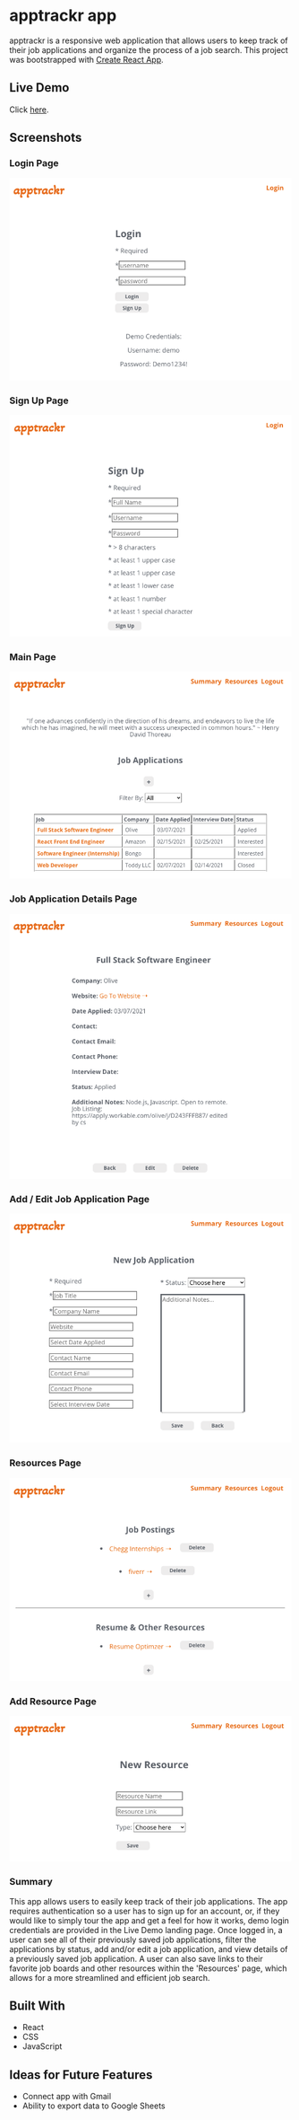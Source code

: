 # apptrackr app

apptrackr is a responsive web application that allows users to keep track of their job applications and organize the process of a job search. This project was bootstrapped with [Create React App](https://github.com/facebook/create-react-app).

## Live Demo

Click [here](https://apptrackr-client.vercel.app/).

## Screenshots

### Login Page

![login page image](assets/screenshots/login_page.png)

### Sign Up Page

![sign up page image](assets/screenshots/signup_page.png)

### Main Page

![main page image](assets/screenshots/main_page.png)

### Job Application Details Page

![job appliction details page image](assets/screenshots/application_details_page.png)

### Add / Edit Job Application Page

![add/edit job appliction page image](assets/screenshots/add_edit_application_page.png)

### Resources Page

![resources page image](assets/screenshots/resources_page.png)

### Add Resource Page

![login page image](assets/screenshots/new_resource_page.png)

### Summary

This app allows users to easily keep track of their job applications. The app requires authentication so a user has to sign up for an account, or, if they would like to simply tour the app and get a feel for how it works, demo login credentials are provided in the Live Demo landing page. Once logged in, a user can see all of their previously saved job applications, filter the applications by status, add and/or edit a job application, and view details of a previously saved job application. A user can also save links to their favorite job boards and other resources within the 'Resources' page, which allows for a more streamlined and efficient job search.

## Built With

* React
* CSS
* JavaScript

## Ideas for Future Features

* Connect app with Gmail 
* Ability to export data to Google Sheets


